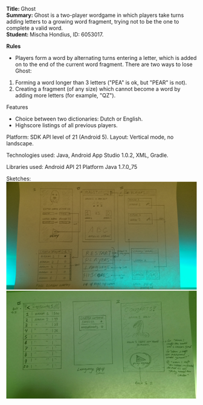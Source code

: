 <b>Title: </b>Ghost<br>
<b>Summary: </b> Ghost is a two-player wordgame in which players take turns adding letters to a growing word fragment, trying not to be the one to complete a valid word. <br>
<b>Student: </b> Mischa Hondius, ID: 6053017.<br>


<b>Rules </b><br>
* Players form a word by alternating turns entering a letter, which is added on to the end of the current word fragment. There are two ways to lose Ghost:
1. Forming a word longer than 3 letters ("PEA" is ok, but "PEAR" is not).
2. Creating a fragment (of any size) which cannot become a word by adding more letters (for example, "QZ").

Features 
* Choice between two dictionaries: Dutch or English.
* Highscore listings of all previous players.

Platform:  SDK API level of 21 (Android 5).
Layout: Vertical mode, no landscape.

Technologies used:
Java, Android App Studio 1.0.2, XML, Gradle.

Libraries used:
Android API 21 Platform
Java 1.7.0_75

Sketches:
![mockup 1](/doc/1.jpg)
![mockup 2](/doc/2.jpg)
